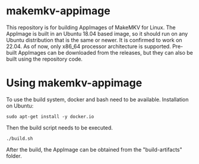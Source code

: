 # makemkv-appimage
This repository is for building AppImages of MakeMKV for Linux.
The AppImage is built in an Ubuntu 18.04 based image, so it should run on any Ubuntu distribution that is the same or newer.
It is confirmed to work on 22.04.
As of now, only x86_64 processor architecture is supported.
Pre-built AppImages can be downloaded from the releases, but they can also be built using the repository code.

# Using makemkv-appimage
To use the build system, docker and bash need to be available.
Installation on Ubuntu:
```
sudo apt-get install -y docker.io
```
Then the build script needs to be executed.
```
./build.sh
```
After the build, the AppImage can be obtained from the "build-artifacts" folder.
